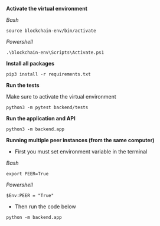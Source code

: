 **Activate the virtual environment**

*Bash*
```
source blockchain-env/bin/activate
```
*Powershell*
```
.\blockchain-env\Scripts\Activate.ps1
```

**Install all packages**
```
pip3 install -r requirements.txt
```

**Run the tests**

Make sure to activate the virtual environment

```
python3 -m pytest backend/tests
```

**Run the application and API**

```
python3 -m backend.app
```

**Running multiple peer instances (from the same computer)**

- First you must set environment variable in the terminal


*Bash*
```
export PEER=True 
```

*Powershell*
```
$Env:PEER = "True"
```

- Then run the code below
```
python -m backend.app
```